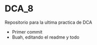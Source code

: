 # DCA_8
Repositorio para la ultima practica de DCA

* Primer commit
* Buah, editando el readme y todo
